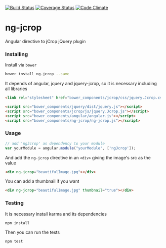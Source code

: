 [![Build Status](https://travis-ci.org/andrefarzat/ng-jcrop.svg?branch=master)](https://travis-ci.org/andrefarzat/ng-jcrop)
[![Coverage Status](https://coveralls.io/repos/andrefarzat/ng-jcrop/badge.png)](https://coveralls.io/r/andrefarzat/ng-jcrop)
[![Code Climate](https://codeclimate.com/github/andrefarzat/ng-jcrop/badges/gpa.svg)](https://codeclimate.com/github/andrefarzat/ng-jcrop)

ng-jcrop
========

Angular directive to jCrop jQuery plugin


### Installing

Install via `bower`

```sh
bower install ng-jcrop --save
```


It depends of angular, jquery and jquery-jcrop, so it is necessary including all libraries

```html
<link rel="stylesheet" href="bower_components/jcrop/css/jquery.Jcrop.css" />

<script src="bower_components/jquery/dist/jquery.js"></script>
<script src="bower_components/jcrop/js/jquery.Jcrop.js"></script>
<script src="bower_components/angular/angular.js"></script>
<script src="bower_components/ng-jcrop/ng-jcrop.js"></script>
```

### Usage

```js
// add 'ngJcrop' as dependency to your module
var yourModule = angular.module("yourModule", ['ngJcrop']);
```

And add the `ng-jcrop` directive in an `<div>` giving the
image's src as the value
```html
<div ng-jcrop="beautifulImage.jpg"></div>
````

You can add a thumbnail if you want
```html
<div ng-jcrop="beautifulImage.jpg" thumbnail="true"></div>
````


### Testing

It is necessary install karma and its dependencies
```sh
npm install
```

Then you can run the tests
```sh
npm test
```
